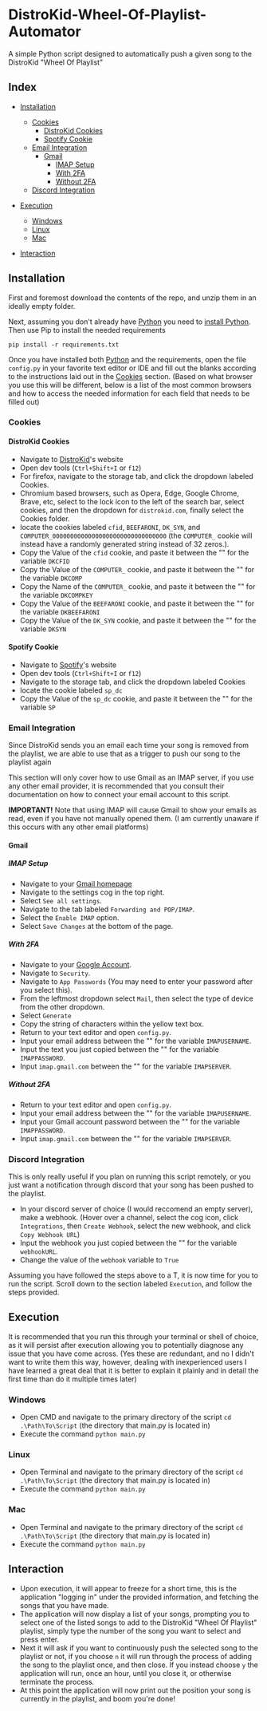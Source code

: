 # DistroKid-Wheel-Of-Playlist-Automator
A simple Python script designed to automatically push a given song to the DistroKid "Wheel Of Playlist"

 ## Index
 * [Installation](https://github.com/Skribb11es/DistroKid-Wheel-Of-Playlist-Automator/blob/main/README.md#installation)
   * [Cookies](https://github.com/Skribb11es/DistroKid-Wheel-Of-Playlist-Automator#cookies)
     * [DistroKid Cookies](https://github.com/Skribb11es/DistroKid-Wheel-Of-Playlist-Automator/blob/main/README.md#distrokid-cookies)
     * [Spotify Cookie](https://github.com/Skribb11es/DistroKid-Wheel-Of-Playlist-Automator#spotify-cookie)
   * [Email Integration](https://github.com/Skribb11es/DistroKid-Wheel-Of-Playlist-Automator#email-integration)
     * [Gmail](https://github.com/Skribb11es/DistroKid-Wheel-Of-Playlist-Automator#gmail)
       * [IMAP Setup](https://github.com/Skribb11es/DistroKid-Wheel-Of-Playlist-Automator#imap-Setup)
       * [With 2FA](https://github.com/Skribb11es/DistroKid-Wheel-Of-Playlist-Automator#with-2fa)
       * [Without 2FA](https://github.com/Skribb11es/DistroKid-Wheel-Of-Playlist-Automator#without-2fa)
   * [Discord Integration](https://github.com/Skribb11es/DistroKid-Wheel-Of-Playlist-Automator#discord-integration)

 * [Execution](https://github.com/Skribb11es/DistroKid-Wheel-Of-Playlist-Automator/blob/main/README.md#execution)
   * [Windows](https://github.com/Skribb11es/DistroKid-Wheel-Of-Playlist-Automator#windows)
   * [Linux](https://github.com/Skribb11es/DistroKid-Wheel-Of-Playlist-Automator#linux)
   * [Mac](https://github.com/Skribb11es/DistroKid-Wheel-Of-Playlist-Automator#mac)

 * [Interaction](https://github.com/Skribb11es/DistroKid-Wheel-Of-Playlist-Automator/blob/main/README.md#interaction)

## Installation
First and foremost download the contents of the repo, and unzip them in an ideally empty folder.

Next, assuming you don't already have [Python](https://www.python.org/) you need to [install Python](https://www.python.org/downloads/). Then use Pip to install the needed requirements

```pip install -r requirements.txt```

Once you have installed both [Python](https://www.python.org/) and the requirements, open the file `config.py` in your favorite text editor or IDE and fill out the blanks according to the instructions laid out in the [Cookies](https://github.com/Skribb11es/DistroKid-Wheel-Of-Playlist-Automator#cookies) section. (Based on what browser you use this will be different, below is a list of the most common browsers and how to access the needed information for each field that needs to be filled out)

### Cookies

#### DistroKid Cookies
* Navigate to [DistroKid](https://distrokid.com)'s website
* Open dev tools (`Ctrl+Shift+I` or `f12`)
* For firefox, navigate to the storage tab, and click the dropdown labeled Cookies.
* Chromium based browsers, such as Opera, Edge, Google Chrome, Brave, etc, select to the lock icon to the left of the search bar, select cookies, and then the dropdown for `distrokid.com`, finally select the Cookies folder.
* locate the cookies labeled `cfid`, `BEEFARONI`, `DK_SYN`, and `COMPUTER_00000000000000000000000000000000` (the `COMPUTER_` cookie will instead have a randomly generated string instead of 32 zeros.).
* Copy the Value of the `cfid` cookie, and paste it between the "" for the variable `DKCFID`
* Copy the Value of the `COMPUTER_` cookie, and paste it between the "" for the variable `DKCOMP`
* Copy the Name of the `COMPUTER_` cookie, and paste it between the "" for the variable `DKCOMPKEY`
* Copy the Value of the `BEEFARONI` cookie, and paste it between the "" for the variable `DKBEEFARONI`
* Copy the Value of the `DK_SYN` cookie, and paste it between the "" for the variable `DKSYN`

#### Spotify Cookie
* Navigate to [Spotify](https://spotify.com)'s website
* Open dev tools (`Ctrl+Shift+I` or `f12`)
* Navigate to the storage tab, and click the dropdown labeled Cookies
* locate the cookie labeled `sp_dc`
* Copy the Value of the `sp_dc` cookie, and paste it between the "" for the variable `SP`

### Email Integration

Since DistroKid sends you an email each time your song is removed from the playlist, we are able to use that as a trigger to push our song to the playlist again

This section will only cover how to use Gmail as an IMAP server, if you use any other email provider, it is recommended that you consult their documentation on how to connect your email account to this script.

**IMPORTANT!** Note that using IMAP will cause Gmail to show your emails as read, even if you have not manually opened them. (I am currently unaware if this occurs with any other email platforms)

#### Gmail

##### IMAP Setup
* Navigate to your [Gmail homepage](https://mail.google.com/)
* Navigate to the settings cog in the top right.
* Select `See all settings`.
* Navigate to the tab labeled `Forwarding and POP/IMAP`.
* Select the `Enable IMAP` option.
* Select `Save Changes` at the bottom of the page.

##### With 2FA
* Navigate to your [Google Account](https://myaccount.google.com/).
* Navigate to `Security`.
* Navigate to `App Passwords` (You may need to enter your password after you select this).
* From the leftmost dropdown select `Mail`, then select the type of device from the other dropdown.
* Select `Generate`
* Copy the string of characters within the yellow text box.
* Return to your text editor and open `config.py`.
* Input your email address between the "" for the variable `IMAPUSERNAME`.
* Input the text you just copied between the "" for the variable `IMAPPASSWORD`.
* Input `imap.gmail.com` between the "" for the variable `IMAPSERVER`.

##### Without 2FA
* Return to your text editor and open `config.py`.
* Input your email address between the "" for the variable `IMAPUSERNAME`.
* Input your Gmail account password between the "" for the variable `IMAPPASSWORD`.
* Input `imap.gmail.com` between the "" for the variable `IMAPSERVER`.

### Discord Integration
This is only really useful if you plan on running this script remotely, or you just want a notification through discord that your song has been pushed to the playlist.
* In your discord server of choice (I would reccomend an empty server), make a webhook. (Hover over a channel, select the cog icon, click `Integrations`, then `Create Webhook`, select the new webhook, and click `Copy Webhook URL`)
* Input the webhook you just copied between the "" for the variable `webhookURL`.
* Change the value of the `webhook` variable to `True`

Assuming you have followed the steps above to a T, it is now time for you to run the script. Scroll down to the section labeled `Execution`, and follow the steps provided.

## Execution

It is recommended that you run this through your terminal or shell of choice, as it will persist after execution allowing you to potentially diagnose any issue that you have come across. (Yes these are redundant, and no I didn't want to write them this way, however, dealing with inexperienced users I have learned a great deal that it is better to explain it plainly and in detail the first time than do it multiple times later)

### Windows
* Open CMD and navigate to the primary directory of the script `cd .\Path\To\Script` (the directory that main.py is located in)
* Execute the command `python main.py`

### Linux
* Open Terminal and navigate to the primary directory of the script `cd .\Path\To\Script` (the directory that main.py is located in)
* Execute the command `python main.py`

### Mac
* Open Terminal and navigate to the primary directory of the script `cd .\Path\To\Script` (the directory that main.py is located in)
* Execute the command `python main.py`

## Interaction
* Upon execution, it will appear to freeze for a short time, this is the application "logging in" under the provided information, and fetching the songs that you have made.
* The application will now display a list of your songs, prompting you to select one of the listed songs to add to the DistroKid "Wheel Of Playlist" playlist, simply type the number of the song you want to select and press enter.
* Next it will ask if you want to continuously push the selected song to the playlist or not, if you choose `n` it will run through the process of adding the song to the playlist once, and then close. If you instead choose `y` the application will run, once an hour, until you close it, or otherwise terminate the process.
* At this point the application will now print out the position your song is currently in the playlist, and boom you're done!
